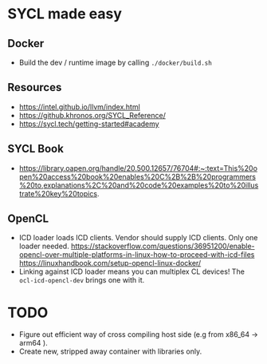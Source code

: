 # SYCL made easy

## Docker

- Build the dev / runtime image by calling `./docker/build.sh`
 
## Resources

* https://intel.github.io/llvm/index.html
* https://github.khronos.org/SYCL_Reference/
* https://sycl.tech/getting-started#academy

## SYCL Book

* https://library.oapen.org/handle/20.500.12657/76704#:~:text=This%20open%20access%20book%20enables%20C%2B%2B%20programmers%20to,explanations%2C%20and%20code%20examples%20to%20illustrate%20key%20topics.


## OpenCL 
- ICD loader loads ICD clients. Vendor should supply ICD clients. Only one loader needed.
https://stackoverflow.com/questions/36951200/enable-opencl-over-multiple-platforms-in-linux-how-to-proceed-with-icd-files
https://linuxhandbook.com/setup-opencl-linux-docker/
- Linking against ICD loader means you can multiplex CL devices! The `ocl-icd-opencl-dev` brings one with it.

# TODO
- Figure out efficient way of cross compiling host side (e.g from x86_64 -> arm64 ).
- Create new, stripped away container with libraries only.
